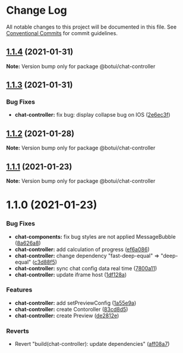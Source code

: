# Change Log

All notable changes to this project will be documented in this file.
See [Conventional Commits](https://conventionalcommits.org) for commit guidelines.

## [1.1.4](https://github.com/aiji42/botui-child-next/compare/@botui/chat-controller@1.1.3...@botui/chat-controller@1.1.4) (2021-01-31)

**Note:** Version bump only for package @botui/chat-controller





## [1.1.3](https://github.com/aiji42/botui-child-next/compare/@botui/chat-controller@1.1.2...@botui/chat-controller@1.1.3) (2021-01-31)


### Bug Fixes

* **chat-controller:** fix bug: display collapse bug on IOS ([2e6ec3f](https://github.com/aiji42/botui-child-next/commit/2e6ec3faba13c1ebc38d50619180c28a1e3acd44))





## [1.1.2](https://github.com/aiji42/botui-child-next/compare/@botui/chat-controller@1.1.1...@botui/chat-controller@1.1.2) (2021-01-28)

**Note:** Version bump only for package @botui/chat-controller





## [1.1.1](https://github.com/aiji42/botui-child-next/compare/@botui/chat-controller@1.1.0...@botui/chat-controller@1.1.1) (2021-01-23)

**Note:** Version bump only for package @botui/chat-controller





# 1.1.0 (2021-01-23)


### Bug Fixes

* **chat-components:** fix bug styles are not applied MessageBubble ([8a626a8](https://github.com/aiji42/botui-child-next/commit/8a626a883f03a163759e7df0b2b0c43815ea9994))
* **chat-controller:** add calculation of progress ([ef6a086](https://github.com/aiji42/botui-child-next/commit/ef6a0866b7dc728f53a9438ad547c0841ae59045))
* **chat-controller:** change dependency "fast-deep-equal" => "deep-equal" ([c3d88f5](https://github.com/aiji42/botui-child-next/commit/c3d88f507d914ad4f07380e44b86a25749c14015))
* **chat-controller:** sync chat config data real time ([7800a11](https://github.com/aiji42/botui-child-next/commit/7800a1105e39af02a14a0c94d39f0a4a2911d626))
* **chat-controller:** update iframe host ([1df128a](https://github.com/aiji42/botui-child-next/commit/1df128a2f29bacee8bce3c326d24991ef43cd88f))


### Features

* **chat-controller:** add setPreviewConfig ([1a55e9a](https://github.com/aiji42/botui-child-next/commit/1a55e9a50a5c91449c534d667a7958db383468a2))
* **chat-controller:** create Contoroller ([83cd8d5](https://github.com/aiji42/botui-child-next/commit/83cd8d57f6bc23f51aedff02244d0642a56453c4))
* **chat-controller:** create Preview ([de2812e](https://github.com/aiji42/botui-child-next/commit/de2812e760916792fd77cdf116c5b33b971e20a0))


### Reverts

* Revert "build(chat-controller): update dependencies" ([aff08a7](https://github.com/aiji42/botui-child-next/commit/aff08a78a5e88936e677c6549602712a5f9f8c7b))
